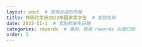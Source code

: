 ```yaml
---
layout: post  # 使用合适的布局
title: 林殿钧荣获2022年国家奖学金  # 奖励名称
date: 2022-11-1  # 奖励的发布日期
categories: rewards  # 类别，使用 rewards 以便归档
order: 1
---
```




